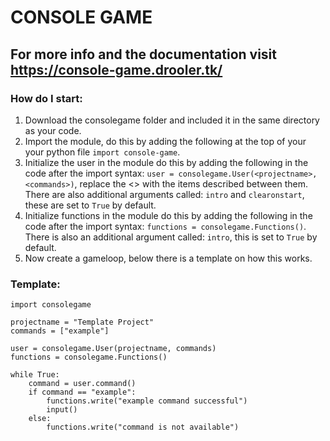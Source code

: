 # CONSOLE GAME

## For more info and the documentation visit https://console-game.drooler.tk/

### How do I start:
1. Download the consolegame folder and included it in the same directory as your code.
2. Import the module, do this by adding the following at the top of your your python file ```import console-game```.
3. Initialize the user in the module do this by adding the following in the code after the import syntax: ```user = consolegame.User(<projectname>, <commands>)```, replace the <> with the items described between them. There are also additional arguments called: ```intro``` and ```clearonstart```, these are set to ```True``` by default.
4. Initialize functions in the module do this by adding the following in the code after the import syntax: ```functions = consolegame.Functions()```. There is also an additional argument called: ```intro```, this is set to ```True``` by default.
5. Now create a gameloop, below there is a template on how this works.
### Template:
```
import consolegame

projectname = "Template Project"
commands = ["example"]

user = consolegame.User(projectname, commands)
functions = consolegame.Functions()

while True:
    command = user.command()
    if command == "example":
        functions.write("example command successful")
        input()
    else:
        functions.write("command is not available")
```
